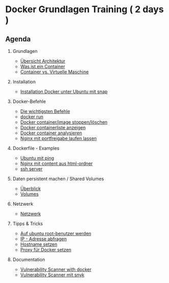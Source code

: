 # Docker Grundlagen Training ( 2 days )

## Agenda 

  1. Grundlagen 
     * [Übersicht Architektur](architektur.md)
     * [Was ist ein Container](container.md)
     * [Container vs. Virtuelle Maschine](container-vs-vm.md)
  1. Installation
     * [Installation Docker unter Ubuntu mit snap](install-ubuntu-snap.md)
  1. Docker-Befehle 
     * [Die wichtigsten Befehle](docker-befehle.md)
     * [docker run](docker-run.md)
     * [Docker container/image stoppen/löschen](container-image-delete.md)
     * [Docker containerliste anzeigen](container-liste.md)
     * [Docker container analysieren](docker-inspect.md)
     * [Nginx mit portfreigabe laufen lassen](docker-example-nginx.md) 
  
  1. Dockerfile - Examples 
     * [Ubuntu mit ping](ubuntu-ping.md) 
     * [Nginx mit content aus html-ordner](nginx-html-content.md)
     * [ssh server](ubuntu-ssh-server.md)
   
  1. Daten persistent machen / Shared Volumes 
     * [Überblick](storage-overview.md) 
     * [Volumes](storage-volumes.md) 
 
  1. Netzwerk 
     * [Netzwerk](network.md)
 
  1. Tipps & Tricks 
     * [Auf ubuntu root-benutzer werden](sudo.md)
     * [IP - Adresse abfragen](ip-a.md)
     * [Hostname setzen](hostname.md)
     * [Proxy für Docker setzen](proxy-docker.md)

  1. Documentation 
     * [Vulnerability Scanner with docker](https://docs.docker.com/engine/scan/#prerequisites)
     * [Vulnerability Scanner mit snyk](https://snyk.io/plans/)
